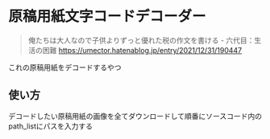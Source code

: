 # 原稿用紙文字コードデコーダー

>俺たちは大人なので子供よりずっと優れた税の作文を書ける - 六代目：生活の困難 https://umector.hatenablog.jp/entry/2021/12/31/190447

これの原稿用紙をデコードするやつ

## 使い方

デコードしたい原稿用紙の画像を全てダウンロードして順番にソースコード内のpath_listにパスを入力する
